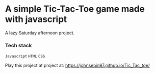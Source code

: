 # A simple Tic-Tac-Toe game made with javascript

A lazy Saturday afternoon project.

### Tech stack
`Javascript`
`HTML` 
`CSS`

Play this project at project at: https://johnsebin97.github.io/Tic_Tac_toe/
